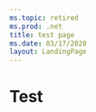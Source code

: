 ```yaml
---
ms.topic: retired
ms.prod: .net
title: test page
ms.date: 03/17/2020
layout: LandingPage
---
```


# Test

